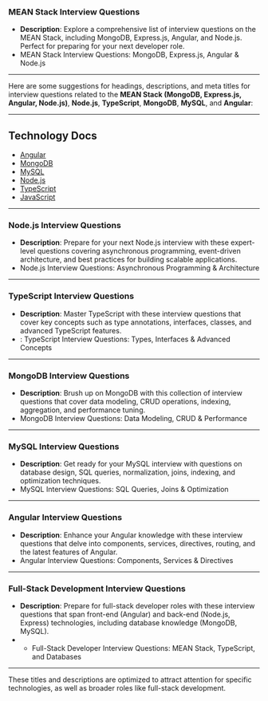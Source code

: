 ### MEAN Stack Interview Questions

- **Description**: Explore a comprehensive list of interview questions on the MEAN Stack, including MongoDB, Express.js, Angular, and Node.js. Perfect for preparing for your next developer role.
-  MEAN Stack Interview Questions: MongoDB, Express.js, Angular & Node.js
---

Here are some suggestions for headings, descriptions, and meta titles for interview questions related to the **MEAN Stack (MongoDB, Express.js, Angular, Node.js)**, **Node.js**, **TypeScript**, **MongoDB**, **MySQL**, and **Angular**:

---
## Technology Docs

- [Angular](Angular.md)  
- [MongoDB](MongoDB.md)  
- [MySQL](Mysql.md)  
- [Node.js](Node-Js.md)  
- [TypeScript](TypeScript.md)  
- [JavaScript](JavaScript.md)  





---

### Node.js Interview Questions

- **Description**: Prepare for your next Node.js interview with these expert-level questions covering asynchronous programming, event-driven architecture, and best practices for building scalable applications.
-  Node.js Interview Questions: Asynchronous Programming & Architecture

---

### TypeScript Interview Questions

- **Description**: Master TypeScript with these interview questions that cover key concepts such as type annotations, interfaces, classes, and advanced TypeScript features.
- : TypeScript Interview Questions: Types, Interfaces & Advanced Concepts

---

### MongoDB Interview Questions

- **Description**: Brush up on MongoDB with this collection of interview questions that cover data modeling, CRUD operations, indexing, aggregation, and performance tuning.
-  MongoDB Interview Questions: Data Modeling, CRUD & Performance

---

### MySQL Interview Questions

- **Description**: Get ready for your MySQL interview with questions on database design, SQL queries, normalization, joins, indexing, and optimization techniques.
-  MySQL Interview Questions: SQL Queries, Joins & Optimization

---

### Angular Interview Questions

- **Description**: Enhance your Angular knowledge with these interview questions that delve into components, services, directives, routing, and the latest features of Angular.
-  Angular Interview Questions: Components, Services & Directives

---

### Full-Stack Development Interview Questions

- **Description**: Prepare for full-stack developer roles with these interview questions that span front-end (Angular) and back-end (Node.js, Express) technologies, including database knowledge (MongoDB, MySQL).
- * Full-Stack Developer Interview Questions: MEAN Stack, TypeScript, and Databases

---

These titles and descriptions are optimized to attract attention for specific technologies, as well as broader roles like full-stack development.
